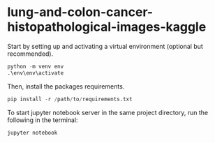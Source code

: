 # lung-and-colon-cancer-histopathological-images-kaggle

Start by setting up and activating a virtual environment (optional but recommended).

```python
python -m venv env
.\env\env\activate
```

Then, install the packages requirements.
```python
pip install -r /path/to/requirements.txt
```

To start jupyter notebook server in the same project directory, run the following in the terminal:
```python
jupyter notebook
```
